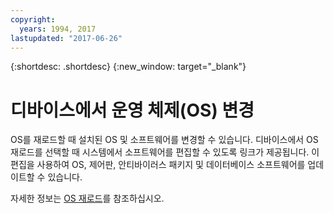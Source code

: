 ```yaml
---
copyright:
  years: 1994, 2017
lastupdated: "2017-06-26"
---
```


{:shortdesc: .shortdesc}
{:new_window: target="_blank"}


# 디바이스에서 운영 체제(OS) 변경

OS를 재로드할 때 설치된 OS 및 소프트웨어를 변경할 수 있습니다. 디바이스에서 OS 재로드를 선택할 때 시스템에서 소프트웨어를 편집할 수 있도록 링크가 제공됩니다. 이 편집을 사용하여 OS, 제어판, 안티바이러스 패키지 및 데이터베이스 소프트웨어를 업데이트할 수 있습니다.

자세한 정보는 [OS 재로드](../infrastructure/software/vsi_reload_os.html#reloading-an-os)를 참조하십시오.
